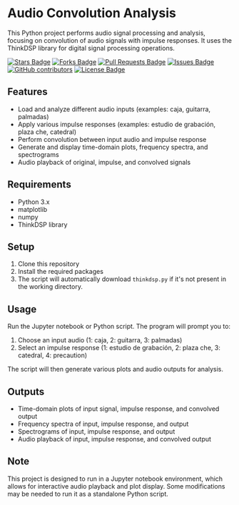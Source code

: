 # Audio Convolution Analysis

This Python project performs audio signal processing and analysis, focusing on convolution of audio signals with impulse responses. It uses the ThinkDSP library for digital signal processing operations.

<a href="https://github.com/EARodriguezM/Audio-Convolution-Analysis/stargazers"><img src="https://img.shields.io/github/stars/EARodriguezM/Audio-Convolution-Analysis" alt="Stars Badge"/></a> 
<a href="https://github.com/EARodriguezM/Audio-Convolution-Analysis/network/members"><img src="https://img.shields.io/github/forks/EARodriguezM/Audio-Convolution-Analysis" alt="Forks Badge"/></a>
<a href="https://github.com/EARodriguezM/Audio-Convolution-Analysis/pulls"><img src="https://img.shields.io/github/issues-pr/EARodriguezM/Audio-Convolution-Analysis" alt="Pull Requests Badge"/></a>
<a href="https://github.com/EARodriguezM/Audio-Convolution-Analysis/issues"><img src="https://img.shields.io/github/issues/EARodriguezM/Audio-Convolution-Analysis" alt="Issues Badge"/></a>
<a href="https://github.com/EARodriguezM/Audio-Convolution-Analysis/graphs/contributors"><img alt="GitHub contributors" src="https://img.shields.io/github/contributors/EARodriguezM/Audio-Convolution-Analysis?color=2b9348"></a>
<a href="https://github.com/EARodriguezM/Audio-Convolution-Analysis/blob/main/LICENSE"><img src="https://img.shields.io/github/license/EARodriguezM/Audio-Convolution-Analysis?color=2b9348" alt="License Badge"/></a> 

<!-- <a href="https://github.com/EARodriguezM/Audio-Convolution-Analysis/blob/main/esREADME.md"><img src="https://img.shields.io/static/v1?label=&labelColor=505050&message=Spanish README &color=%230076D6&style=flat&logo=google-chrome&logoColor=green" alt="website"/></a> -->

## Features

- Load and analyze different audio inputs (examples: caja, guitarra, palmadas)
- Apply various impulse responses (examples: estudio de grabación, plaza che, catedral)
- Perform convolution between input audio and impulse response
- Generate and display time-domain plots, frequency spectra, and spectrograms
- Audio playback of original, impulse, and convolved signals

## Requirements

- Python 3.x
- matplotlib
- numpy
- ThinkDSP library

## Setup

1. Clone this repository
2. Install the required packages
3. The script will automatically download `thinkdsp.py` if it's not present in the working directory.

## Usage

Run the Jupyter notebook or Python script. The program will prompt you to:

1. Choose an input audio (1: caja, 2: guitarra, 3: palmadas)
2. Select an impulse response (1: estudio de grabación, 2: plaza che, 3: catedral, 4: precaution)

The script will then generate various plots and audio outputs for analysis.

## Outputs

- Time-domain plots of input signal, impulse response, and convolved output
- Frequency spectra of input, impulse response, and output
- Spectrograms of input, impulse response, and output
- Audio playback of input, impulse response, and convolved output

## Note

This project is designed to run in a Jupyter notebook environment, which allows for interactive audio playback and plot display. Some modifications may be needed to run it as a standalone Python script.
